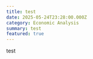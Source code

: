 ```yaml
---
title: test
date: 2025-05-24T23:28:00.000Z
category: Economic Analysis
summary: test
featured: true
---
```

test
